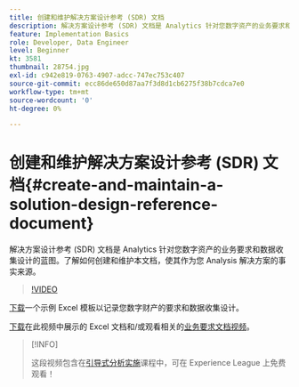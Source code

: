 ```yaml
---
title: 创建和维护解决方案设计参考 (SDR) 文档
description: 解决方案设计参考 (SDR) 文档是 Analytics 针对您数字资产的业务要求和数据收集设计的蓝图。了解如何创建和维护本文档，使其作为您 Analysis 解决方案的事实来源。
feature: Implementation Basics
role: Developer, Data Engineer
level: Beginner
kt: 3581
thumbnail: 28754.jpg
exl-id: c942e819-0763-4907-adcc-747ec753c407
source-git-commit: ecc86de650d87aa7f3d8d1cb6275f38b7cdca7e0
workflow-type: tm+mt
source-wordcount: '0'
ht-degree: 0%

---
```


# 创建和维护解决方案设计参考 (SDR) 文档{#create-and-maintain-a-solution-design-reference-document}

解决方案设计参考 (SDR) 文档是 Analytics 针对您数字资产的业务要求和数据收集设计的蓝图。了解如何创建和维护本文档，使其作为您 Analysis 解决方案的事实来源。

>[!VIDEO](https://video.tv.adobe.com/v/28754/?quality=12&learn=on)

[下载](assets/aa-implementation-playbook.xlsx)一个示例 Excel 模板以记录您数字财产的要求和数据收集设计。

[下载](assets/geometrixx-clothiers-brd-sdr.xlsx)在此视频中展示的 Excel 文档和/或观看相关的[业务要求文档视频](creating-a-business-requirements-document.md)。

>[!INFO]
>
> 这段视频包含在[引导式分析实施](https://experienceleague.adobe.com/?recommended=Analytics-D-1-2019.1)课程中，可在 Experience League 上免费观看！
